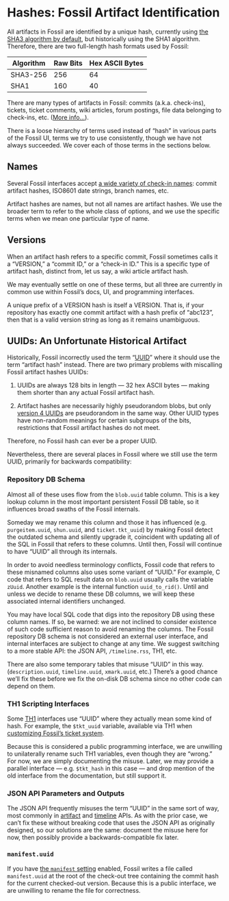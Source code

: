 # Hashes: Fossil Artifact Identification

All artifacts in Fossil are identified by a unique hash, currently using
[the SHA3 algorithm by default][hpol], but historically using the SHA1
algorithm. Therefore, there are two full-length hash formats used by
Fossil:

| Algorithm | Raw Bits | Hex ASCII Bytes |
|-----------|----------|-----------------|
| SHA3-256  | 256      | 64              |
| SHA1      | 160      | 40              |

There are many types of artifacts in Fossil: commits (a.k.a. check-ins),
tickets, ticket comments, wiki articles, forum postings, file data
belonging to check-ins, etc. ([More info...](./concepts.wiki#artifacts)).

There is a loose hierarchy of terms used instead of “hash” in various
parts of the Fossil UI, terms we try to use consistently, though we have
not always succeeded. We cover each of those terms in the sections
below.


## Names

Several Fossil interfaces accept [a wide variety of check-in
names][cin]: commit artifact hashes, ISO8601 date strings, branch names,
etc.

Artifact hashes are names, but not all names are artifact hashes. We use
the broader term to refer to the whole class of options, and we use the
specific terms when we mean one particular type of name.


## Versions

When an artifact hash refers to a specific commit, Fossil sometimes
calls it a “VERSION,” a “commit ID,” or a “check-in ID.” This is a
specific type of artifact hash, distinct from, let us say, a wiki
article artifact hash.

We may eventually settle on one of these terms, but all three are
currently in common use within Fossil’s docs, UI, and programming
interfaces.

A unique prefix of a VERSION hash is itself a VERSION. That is, if your
repository has exactly one commit artifact with a hash prefix of
“abc123”, then that is a valid version string as long as it remains
unambiguous.



## <a id="uvh"></a>UUIDs: An Unfortunate Historical Artifact

Historically, Fossil incorrectly used the term “[UUID][uuid]” where it
should use the term “artifact hash” instead. There are two primary
problems with miscalling Fossil artifact hashes UUIDs:

1. UUIDs are always 128 bits in length — 32 hex ASCII bytes — making
   them shorter than any actual Fossil artifact hash.

2. Artifact hashes are necessarily highly pseudorandom blobs, but only
   [version 4 UUIDs][v4] are pseudorandom in the same way. Other UUID
   types have non-random meanings for certain subgroups of the bits,
   restrictions that Fossil artifact hashes do not meet.

Therefore, no Fossil hash can ever be a proper UUID.

Nevertheless, there are several places in Fossil where we still use the
term UUID, primarily for backwards compatibility:


### Repository DB Schema

Almost all of these uses flow from the `blob.uuid` table column. This is
a key lookup column in the most important persistent Fossil DB table, so
it influences broad swaths of the Fossil internals.

Someday we may rename this column and those it has influenced (e.g.
`purgeitem.uuid`, `shun.uuid`, and `ticket.tkt_uuid`) by making Fossil
detect the outdated schema and silently upgrade it, coincident with
updating all of the SQL in Fossil that refers to these columns. Until
then, Fossil will continue to have “UUID” all through its internals.

In order to avoid needless terminology conflicts, Fossil code that
refers to these misnamed columns also uses some variant of “UUID.” For
example, C code that refers to SQL result data on `blob.uuid` usually
calls the variable `zUuid`. Another example is the internal function
`uuid_to_rid()`. Until and unless we decide to rename these DB columns,
we will keep these associated internal identifiers unchanged.

You may have local SQL code that digs into the repository DB using these
column names. If so, be warned: we are not inclined to consider
existence of such code sufficient reason to avoid renaming the columns.
The Fossil repository DB schema is not considered an external user
interface, and internal interfaces are subject to change at any time. We
suggest switching to a more stable API: the JSON API, `/timeline.rss`,
TH1, etc.

There are also some temporary tables that misuse “UUID” in this way.
(`description.uuid`, `timeline.uuid`, `xmark.uuid`, etc.) There’s a good
chance we’ll fix these before we fix the on-disk DB schema since no
other code can depend on them.


### TH1 Scripting Interfaces

Some [TH1](./th1.md) interfaces use “UUID” where they actually mean some
kind of hash. For example, the `$tkt_uuid` variable, available via TH1
when [customizing Fossil’s ticket system][ctkt].

Because this is considered a public programming interface, we are
unwilling to unilaterally rename such TH1 variables, even though they
are “wrong.” For now, we are simply documenting the misuse. Later, we
may provide a parallel interface — e.g. `$tkt_hash` in this case — and
drop mention of the old interface from the documentation, but still
support it.


### JSON API Parameters and Outputs

The JSON API frequently misuses the term “UUID” in the same sort of way,
most commonly in [artifact][jart] and [timeline][jtim] APIs. As with the
prior case, we can’t fix these without breaking code that uses the JSON
API as originally designed, so our solutions are the same: document the
misuse here for now, then possibly provide a backwards-compatible fix
later.


### `manifest.uuid`

If you have [the `manifest` setting][mset] enabled, Fossil writes a file
called `manifest.uuid` at the root of the check-out tree containing the
commit hash for the current checked-out version. Because this is a
public interface, we are unwilling to rename the file for correctness.


[cin]:  ./checkin_names.wiki
[ctkt]: ./custom_ticket.wiki
[hpol]: ./hashpolicy.wiki
[jart]: ./json-api/api-artifact.md
[jtim]: ./json-api/api-timeline.md
[mset]: /help?cmd=manifest
[tvb]:  ./branching.wiki
[uuid]: https://en.wikipedia.org/wiki/Universally_unique_identifier
[v4]:   https://en.wikipedia.org/wiki/Universally_unique_identifier#Version_4_(random)
